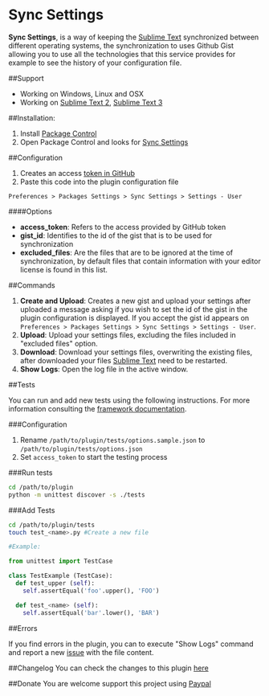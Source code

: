 Sync Settings
===============

**Sync Settings**, is a way of keeping the [Sublime Text](http://sublimetext.com/) synchronized between different operating systems, the synchronization to uses Github Gist allowing you to use all the technologies that this service provides for example to see the history of your configuration file.

##Support

* Working on Windows, Linux and OSX
* Working on [Sublime Text 2](http://sublimetext.com/2), [Sublime Text 3](http://sublimetext.com/3)

##Installation:

1. Install [Package Control](https://packagecontrol.io/installation)
2. Open Package Control and looks for [Sync Settings](https://packagecontrol.io/packages/Sync%20Settings)

##Configuration

1. Creates an access [token in GitHub](https://github.com/settings/tokens)
2. Paste this code into the plugin configuration file

```Preferences > Packages Settings > Sync Settings > Settings - User```

####Options

* **access_token**: Refers to the access provided by GitHub token
* **gist_id**: Identifies to the id of the gist that is to be used for synchronization
* **excluded_files**: Are the files that are to be ignored at the time of synchronization, by default files that contain information with your editor license is found in this list.

##Commands

1. **Create and Upload**: Creates a new gist and upload your settings after uploaded a message asking if you wish to set the id of the gist in the plugin configuration is displayed. If you accept the gist id appears on 
`Preferences > Packages Settings > Sync Settings > Settings - User`.
2. **Upload**: Upload your settings files, excluding the files included in "excluded files" option.
3. **Download**: Download your settings files, overwriting the existing files, after downloaded your files  [Sublime Text](http://www.sublimetext.com) need to be restarted.
4. **Show Logs**: Open the log file in the active window.

##Tests

You can run and add new tests using the following instructions. For more information consulting the [framework documentation](https://docs.python.org/3/library/unittest.html#module-unittest).

###Configuration
1. Rename `/path/to/plugin/tests/options.sample.json` to `/path/to/plugin/tests/options.json`
2. Set `access_token` to start the testing process

###Run tests

```bash
cd /path/to/plugin
python -m unittest discover -s ./tests
```

###Add Tests

```bash
cd /path/to/plugin/tests
touch test_<name>.py #Create a new file
```

```python
#Example:

from unittest import TestCase

class TestExample (TestCase):
  def test_upper (self):
    self.assertEqual('foo'.upper(), 'FOO')

  def test_<name> (self):
    self.assertEqual('bar'.lower(), 'BAR')
```

##Errors

If you find errors in the plugin, you can to execute "Show Logs" command and report a new [issue](https://github.com/mfuentesg/SyncSettings/issues/new) with the file content.

##Changelog
You can check the changes to this plugin [here](CHANGELOG.md)

##Donate
You are welcome support this project using [Paypal](https://www.paypal.com/cgi-bin/webscr?cmd=_s-xclick&hosted_button_id=7XCNSKK5W7DKJ)
